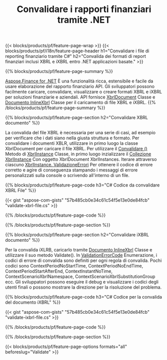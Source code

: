 ﻿---
title: Convalidare i rapporti finanziari tramite .NET
url: /it/net/validate/
description:  C# codice per convalidare i rapporti finanziari nei file XBRL e iXBRL tramite .NET libreria.
---
{{< blocks/products/pf/feature-page-wrap >}}
{{< blocks/products/pf/i18n/feature-page-header h1="Convalidare i file di reporting finanziario tramite C#" h2="Convalida dei formati di report finanziari inclusi XBRL e iXBRL entro .NET applicazioni basate." >}}

{{% blocks/products/pf/feature-page-summary %}}

[Aspose.Finance for .NET](https://products.aspose.com/finance/net/) È una funzionalità ricca, estensibile e facile da usare elaborazione del rapporto finanziario API. Gli sviluppatori possono facilmente caricare, convalidare, visualizzare o creare formati XBRL e iXBRL per soluzioni finanziarie e aziendali. API fornisce [XbrlDocument](https://apireference.aspose.com/finance/net/aspose.finance.xbrl/xbrldocument) Classe e  [Documento InlineXbrl](https://apireference.aspose.com/finance/net/aspose.finance.xbrl.inline/inlinexbrldocument) Classe per il caricamento di file XBRL e iXBRL.
{{% /blocks/products/pf/feature-page-summary %}}

{{% blocks/products/pf/feature-page-section h2="Convalidare XBRL documento" %}}

La convalida del file XBRL è necessaria per una serie di casi, ad esempio per verificare che i dati siano nella giusta struttura e formato. Per convalidare i documenti XBLR, utilizzare in primo luogo la classe XbrlDocument per caricare il file XBRL. Per utilizzare il [Convalidare ()](https://apireference.aspose.com/finance/net/aspose.finance.xbrl/xbrlinstance/methods/validate) Metodo di [XbrlInstance](https://apireference.aspose.com/finance/net/aspose.finance.xbrl/xbrlinstance) Classe, in primo luogo inzializzare il [Collezione XbrlInstance](https://apireference.aspose.com/finance/net/aspose.finance.xbrl/xbrlinstancecollection) Con oggetto XbrlDocument XbrlInstances. Iterare attraverso ciascuno [XbrlInstance. ValidazioneErrori](https://apireference.aspose.com/finance/net/aspose.finance.xbrl/xbrlinstance/properties/validationerrors) Per ottenere il codice di errore corretto e agire di conseguenza stampando i messaggi di errore personalizzati sulla console o scrivendo all'interno di un file.

{{% blocks/products/pf/feature-page-code h3="C# Codice da convalidare XBRL File" %}}

{{< gist "aspose-com-gists" "57b485cb0e34c61c54f5e13e0de84fcb" "validate-xbrl-file.cs" >}} 

{{% /blocks/products/pf/feature-page-code %}}

{{% /blocks/products/pf/feature-page-section %}}

{{% blocks/products/pf/feature-page-section h2="Convalidare iXBRL documento" %}}

Per la convalida iXLRB, caricarlo tramite [Documento InlineXbrl](https://apireference.aspose.com/finance/net/aspose.finance.xbrl.inline/inlinexbrldocument) Classe e utilizzare il suo metodo Validate(). In [ValidationErrorCode](https://apireference.aspose.com/finance/net/aspose.finance.xbrl.validator/validationerrorcode) Enumerazione, i codici di errore di convalida sono definiti per ogni regola di convalida. Pochi codici sono ContextPeriodNoStartTime, ContextPeriodNoEndTime, ContextPeriodStartAfterEnd, ContextInstantNoTime, ContextScenarioXbrlNamespace, ContextScenarioXbrlSubstitutionGroup ecc. Gli sviluppatori possono eseguire il debug e visualizzare i codici degli utenti finali o possono mostrare la direzione per la risoluzione del problema.

{{% blocks/products/pf/feature-page-code h3="C# Codice per la convalida del documento iXBRL" %}}

{{< gist "aspose-com-gists" "57b485cb0e34c61c54f5e13e0de84fcb" "validate-ixbrl-file.cs" >}}

{{% /blocks/products/pf/feature-page-code %}}

{{% /blocks/products/pf/feature-page-section %}}

{{< blocks/products/pf/feature-page-options formats="all" beforeslug="Validate" >}}